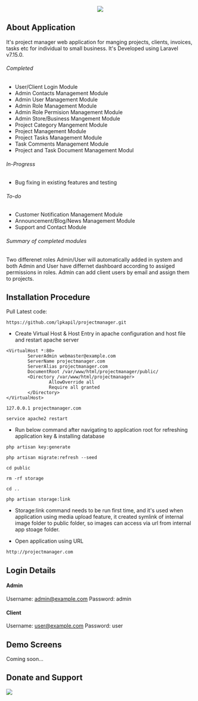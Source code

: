 <p align="center">
        <img src="https://raw.githubusercontent.com/lpkapil/projectmanager/master/public/demo_images/banner.png">
</p>

## About Application

It's project manager web application for manging projects, clients, invoices, tasks etc for individual to small business. It's Developed using Laravel v7.15.0. 

###### Completed

- User/Client Login Module 
- Admin Contacts Management Module
- Admin User Management Module
- Admin Role Management Module
- Admin Role Permision Management Module
- Admin Store/Business Mangement Module
- Project Category Mangement Module
- Project Management Module
- Project Tasks Management Module
- Task Comments Management Module
- Project and Task Document Management Modul

###### In-Progress

- Bug fixing in existing features and testing

###### To-do

- Customer Notification Management Module
- Announcement/Blog/News Management Module
- Support and Contact Module

###### Summary of completed modules 

Two differenet roles Admin/User will automatically added in system and both Admin and User have differnet dashboard according to assiged permissions in roles. Admin can add client users by email and assign them to projects.

## Installation Procedure

Pull Latest code: 

`https://github.com/lpkapil/projectmanager.git`

- Create Virtual Host & Host Entry in apache configuration and host file and restart apache server

```
<VirtualHost *:80>
        ServerAdmin webmaster@example.com
        ServerName projectmanager.com
        ServerAlias projectmanager.com
        DocumentRoot /var/www/html/projectmanager/public/
        <Directory /var/www/html/projectmanager>
                AllowOverride all
                Require all granted
        </Directory>
</VirtualHost>
```

`127.0.0.1 projectmanager.com`

`service apache2 restart`

- Run below command after navigating to application root for refreshing application key & installing database

`php artisan key:generate`

`php artisan migrate:refresh --seed`

`cd public`

`rm -rf storage`

`cd ..`

`php artisan storage:link`

- Storage:link command needs to be run first time, and it's used when application using media upload feature, it created symlink of internal image folder to public folder, so images can access via url from internal app stoage folder.

- Open application using URL

`http://projectmanager.com`

## Login Details

#### Admin #### 

Username: admin@example.com
Password: admin

#### Client ####

Username: user@example.com
Password: user

## Demo Screens

Coming soon...

## Donate and Support

<div class='pm-button'><a href='https://www.payumoney.com/paybypayumoney/#/3FF0BB83F2A6D7DD27A53BC12E4AE109' target="_blank"><img src='https://www.payumoney.com/media/images/payby_payumoney/new_buttons/21.png' /></a></div> 
